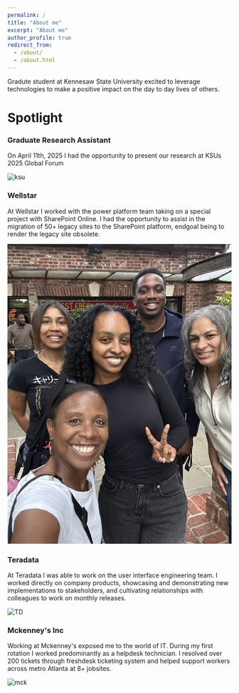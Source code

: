 ```yaml
---
permalink: /
title: "About me"
excerpt: "About me"
author_profile: true
redirect_from: 
  - /about/
  - /about.html
---
```


Gradute student at Kennesaw State University excited to leverage technologies to make a positive impact on the day to day lives of others. 

Spotlight
======

### Graduate Research Assistant ###
On April 11th, 2025 I had the opportunity to present our research at KSUs 2025 Global Forum 

![ksu]()
### Wellstar ###
At Wellstar I worked with the power platform team taking on a special project with SharePoint Online. I had the opportunity to assist in the migration of 50+ legacy sites to the SharePoint platform, endgoal being to render the legacy site obsolete. 

![wellstar](/images/wellstar_team.jpg)

### Teradata ###
At Teradata I was able to work on the user interface engineering team. I worked directly on company products, showcasing and demonstrating new implementations to stakeholders, and cultivating relationships with colleagues to work on monthly releases. 

![TD](/images/TD.jpg)

### Mckenney's Inc ###
Working at Mckenney's exposed me to the world of IT. During my first rotation I worked predominantly as a helpdesk technician. I resolved over 200 tickets through freshdesk ticketing system and helped support workers across metro Atlanta at 8+ jobsites.    

![mck](/images/mck.JPG)